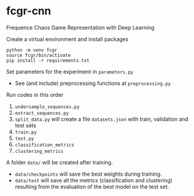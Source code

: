 # fcgr-cnn
Frequence Chaos Game Representation with Deep Learning

Create a virtual environment and install packages
```
python -m venv fcgr
source fcgr/bin/activate
pip install -r requirements.txt
```

Set parameters for the experiment in `parameters.py`
- See (and include) preprocessing functions at `preprocessing.py`

Run codes in this order
1. `undersample_sequences.py`
2. `extract_sequences.py`
3. `split_data.py` will create a file `datasets.json` with train, validation and test sets
4. `train.py`
5. `test.py`
6. `classification_metrics` 
7. `clustering_metrics` 

A folder `data/` will be created after training. 
- `data/checkpoints` will save the best weights during training.
- `data/test` will save all the metrics (classification and clustering) resulting from the evaluation of the best model on the test set.